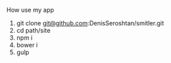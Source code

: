 How use my app
1. git clone git@github.com:DenisSeroshtan/smitler.git
2. cd path/site
3. npm i
4. bower i
5. gulp